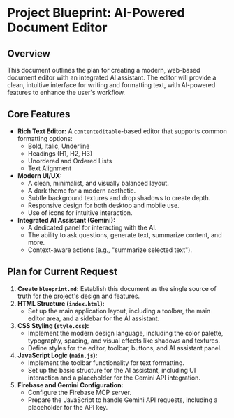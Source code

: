 # Project Blueprint: AI-Powered Document Editor

## Overview

This document outlines the plan for creating a modern, web-based document editor with an integrated AI assistant. The editor will provide a clean, intuitive interface for writing and formatting text, with AI-powered features to enhance the user's workflow.

## Core Features

*   **Rich Text Editor:** A `contenteditable`-based editor that supports common formatting options:
    *   Bold, Italic, Underline
    *   Headings (H1, H2, H3)
    *   Unordered and Ordered Lists
    *   Text Alignment
*   **Modern UI/UX:**
    *   A clean, minimalist, and visually balanced layout.
    *   A dark theme for a modern aesthetic.
    *   Subtle background textures and drop shadows to create depth.
    *   Responsive design for both desktop and mobile use.
    *   Use of icons for intuitive interaction.
*   **Integrated AI Assistant (Gemini):**
    *   A dedicated panel for interacting with the AI.
    *   The ability to ask questions, generate text, summarize content, and more.
    *   Context-aware actions (e.g., "summarize selected text").

## Plan for Current Request

1.  **Create `blueprint.md`:** Establish this document as the single source of truth for the project's design and features.
2.  **HTML Structure (`index.html`):**
    *   Set up the main application layout, including a toolbar, the main editor area, and a sidebar for the AI assistant.
3.  **CSS Styling (`style.css`):**
    *   Implement the modern design language, including the color palette, typography, spacing, and visual effects like shadows and textures.
    *   Define styles for the editor, toolbar, buttons, and AI assistant panel.
4.  **JavaScript Logic (`main.js`):**
    *   Implement the toolbar functionality for text formatting.
    *   Set up the basic structure for the AI assistant, including UI interaction and a placeholder for the Gemini API integration.
5.  **Firebase and Gemini Configuration:**
    *   Configure the Firebase MCP server.
    *   Prepare the JavaScript to handle Gemini API requests, including a placeholder for the API key.
